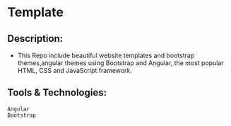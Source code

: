 # Template

##  Description: 
  -  This Repo include beautiful website templates and bootstrap themes,angular themes using Bootstrap and Angular, the most popular HTML, CSS and JavaScript framework.
  
##  Tools & Technologies: 
    Angular
    Bootstrap
